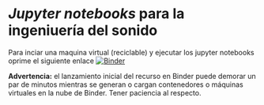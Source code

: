 # *Jupyter notebooks* para la ingeniuería del sonido

Para inciar una maquina virtual (reciclable) y ejecutar los jupyter notebooks oprime el siguiente enlace
[![Binder](https://mybinder.org/badge_logo.svg)]()

**Advertencia:** el lanzamiento inicial del recurso en Binder puede demorar un par de minutos mientras se generan o cargan contenedores o máquinas virtuales en la nube de Binder. Tener paciencia al respecto.
